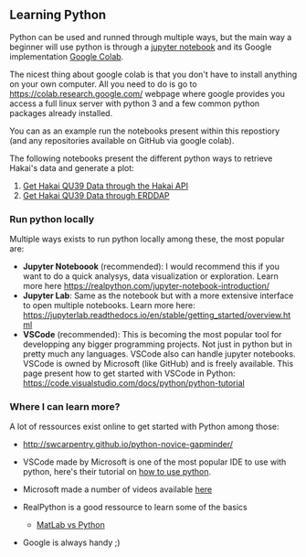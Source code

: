 ## Learning Python 
Python can be used and runned through multiple ways, but the main way a beginner will use python is through a [jupyter notebook](https://realpython.com/jupyter-notebook-introduction/) and its Google implementation [Google Colab](https://colab.research.google.com/). 

The nicest thing about google colab is that you don't have to install anything on your own computer. All you need to do is go to https://colab.research.google.com/ webpage where google provides you access a full linux server with python 3 and a few common python packages already installed. 

You can as an example run the notebooks present within this repostiory (and any repositories available on GitHub via google colab).

The following notebooks present the different python ways to retrieve Hakai's data and generate a plot:

1. [Get Hakai QU39 Data through the Hakai API](https://colab.research.google.com/github/HakaiInstitute/hakai-oceanography-data-demo/blob/main/python/get_hakai_api_data_demo.ipynb)
2. [Get Hakai QU39 Data through ERDDAP ](https://colab.research.google.com/github/HakaiInstitute/hakai-oceanography-data-demo/blob/main/python/get_hakai_erddap_data_demo.ipynb)

### Run python locally

Multiple ways exists to run python locally among these, the most popular are:
- **Jupyter Noteboook** (recommended): I would recommend this if you want to do a quick analysys, data visualization or exploration. Learn more here https://realpython.com/jupyter-notebook-introduction/
- **Jupyter Lab**: Same as the notebook but with a more extensive interface to open multiple notebooks. Learn more here: https://jupyterlab.readthedocs.io/en/stable/getting_started/overview.html
- **VSCode** (recommended): This is becoming the most popular tool for developping any bigger programming projects. Not just in python but in pretty much any languages. VSCode also can handle jupyter notebooks. VSCode is owned by Microsoft (like GitHub) and is freely available. This page present how to get started with VSCode in Python: https://code.visualstudio.com/docs/python/python-tutorial

### Where I can learn more?
A lot of ressources exist online to get started with Python among those:
- http://swcarpentry.github.io/python-novice-gapminder/
- VSCode made by Microsoft is one of the most popular IDE to use with python, here's their tutorial on [how to use python](https://code.visualstudio.com/docs/python/python-tutorial).
- Microsoft made a number of videos available [here](https://learn.microsoft.com/en-us/shows/intro-to-python-development/?wt.mc_id=python-c9-niner)
- RealPython is a good ressource to learn some of the basics
    - [MatLab vs Python](https://realpython.com/matlab-vs-python/)
    
- Google is always handy ;)
